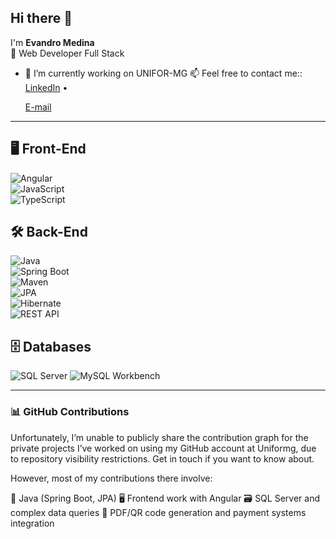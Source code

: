 ## Hi there 👋  
I'm **Evandro Medina**  
🚀 Web Developer Full Stack

- 🔭 I’m currently working on UNIFOR-MG
📫 Feel free to contact me:: [LinkedIn](https://linkedin.com/in/evandromedina)  •

  [E-mail]( evandromedina@gmail.com)

---

## 🖥️ Front-End  
![Angular](https://img.shields.io/badge/-Angular-DD0031?style=for-the-badge&logo=angular)  
![JavaScript](https://img.shields.io/badge/-JavaScript-F7DF1E?style=for-the-badge&logo=javascript&logoColor=black)  
![TypeScript](https://img.shields.io/badge/-TypeScript-007ACC?style=for-the-badge&logo=typescript)

## 🛠️ Back-End  
![Java](https://img.shields.io/badge/-Java-orange?style=for-the-badge&logo=java)   
![Spring Boot](https://img.shields.io/badge/-Spring%20Boot-6DB33F?style=for-the-badge&logo=springboot)  
![Maven](https://img.shields.io/badge/-Maven-C71A36?style=for-the-badge&logo=apachemaven&logoColor=white)  
![JPA](https://img.shields.io/badge/-JPA-FF0000?style=for-the-badge&logo=java&logoColor=white)  
![Hibernate](https://img.shields.io/badge/-Hibernate-59666C?style=for-the-badge&logo=hibernate&logoColor=white)  
![REST API](https://img.shields.io/badge/-REST%20API-007ACC?style=for-the-badge&logo=swagger&logoColor=white)

## 🗄️ Databases  
![SQL Server](https://img.shields.io/badge/-SQL%20Server-CC2927?style=for-the-badge&logo=microsoftsqlserver&logoColor=white)
![MySQL Workbench](https://img.shields.io/badge/-MySQL%20Workbench-4479A1?style=for-the-badge&logo=mysql&logoColor=white)


---

### 📊 GitHub Contributions
Unfortunately, I’m unable to publicly share the contribution graph for the private projects I’ve worked on using my GitHub account at Uniformg, due to repository visibility restrictions. Get in touch if you want to know about.

However, most of my contributions there involve:

🧩 Java (Spring Boot, JPA)
🖥️ Frontend work with Angular
🗃️ SQL Server and complex data queries
📄 PDF/QR code generation and payment systems integration



